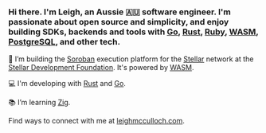 ### Hi there. I'm Leigh, an Aussie 🇦🇺 software engineer. I'm passionate about open source and simplicity, and enjoy building SDKs, backends and tools with [Go], [Rust], [Ruby], [WASM], [PostgreSQL], and other tech.

🔭 I’m building the [Soroban] execution platform for the [Stellar] network at the [Stellar Development Foundation][SDF]. It's powered by [WASM].

💻 I'm developing with [Rust] and [Go].

📚 I’m learning [Zig].

Find ways to connect with me at [leighmcculloch.com][me].

[Go]: https://go.dev
[PostgreSQL]: https://postgresql.org
[Rust]: https://www.rust-lang.org
[Ruby]: https://www.ruby-lang.org
[Zig]: http://ziglang.org

[WASM]: https://webassembly.org
[Soroban]: https://soroban.stellar.org
[Stellar]: https://stellar.org
[SDF]: https://stellar.org/foundation

[me]: https://leighmcculloch.com
